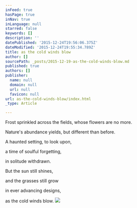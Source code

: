 ```yaml
---
inFeed: true
hasPage: true
inNav: true
inLanguage: null
starred: false
keywords: []
description: ''
datePublished: '2015-12-24T19:56:06.375Z'
dateModified: '2015-12-24T19:55:34.789Z'
title: as the cold winds blow
author: []
sourcePath: _posts/2015-12-19-as-the-cold-winds-blow.md
published: true
authors: []
publisher:
  name: null
  domain: null
  url: null
  favicon: null
url: as-the-cold-winds-blow/index.html
_type: Article

---
```

Frost 
sprinkled across the fields,
whose flowers are no more. 

Nature's abundance yields,
but different than before. 

A haunted setting,
to look upon, 

a time of soulful forgetting, 

in solitude withdrawn. 

But the sun still shines, 

and the grasses still grow 

in ever advancing designs, 

as the cold winds blow. ![](https://the-grid-user-content.s3-us-west-2.amazonaws.com/48635855-3e15-4386-ab2a-9e5691916ac6.jpg)
